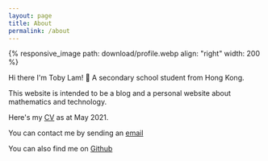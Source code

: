 ```yaml
---
layout: page
title: About
permalink: /about
---
```


{% responsive_image path: download/profile.webp align: "right" width: 200 %}

Hi there I'm Toby Lam! 👋 A secondary school student from Hong Kong. 

This website is intended to be a blog and a personal website about mathematics and technology.

Here's my [CV]({{site.url}}/download/CV.pdf) as at May 2021. 

You can contact me by sending an [email](mailto:greenone092@gmail.com)

You can also find me on [Github](https://github.com/greenone092)


